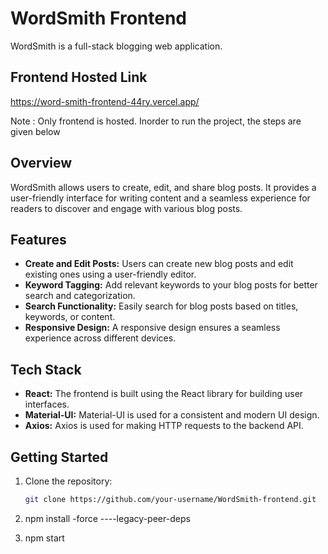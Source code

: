 # WordSmith Frontend

WordSmith is a full-stack blogging web application.

## Frontend Hosted Link
https://word-smith-frontend-44ry.vercel.app/

Note : Only frontend is hosted. Inorder to run the project, the steps are given below

## Overview

WordSmith allows users to create, edit, and share blog posts. It provides a user-friendly interface for writing content and a seamless experience for readers to discover and engage with various blog posts.

## Features

- **Create and Edit Posts:** Users can create new blog posts and edit existing ones using a user-friendly editor.
- **Keyword Tagging:** Add relevant keywords to your blog posts for better search and categorization.
- **Search Functionality:** Easily search for blog posts based on titles, keywords, or content.
- **Responsive Design:** A responsive design ensures a seamless experience across different devices.

## Tech Stack

- **React:** The frontend is built using the React library for building user interfaces.
- **Material-UI:** Material-UI is used for a consistent and modern UI design.
- **Axios:** Axios is used for making HTTP requests to the backend API.

## Getting Started

1. Clone the repository:

   ```bash
   git clone https://github.com/your-username/WordSmith-frontend.git

2. npm install -force ----legacy-peer-deps

3. npm start

